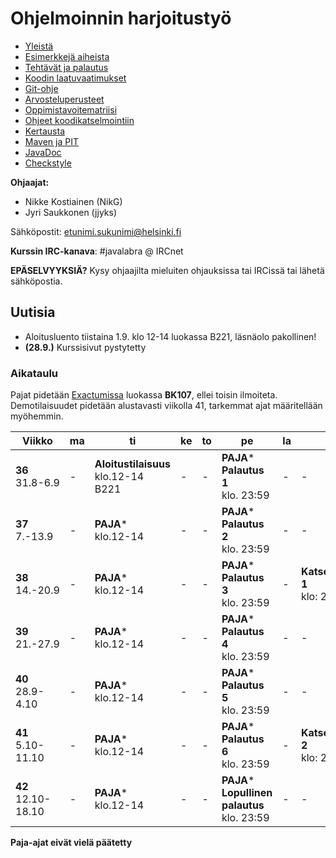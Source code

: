 ﻿# Ohjelmoinnin harjoitustyö
* [Yleistä](ohjeet/Yleistä.md)
* [Esimerkkejä aiheista](ohjeet/Esimerkkejä-aiheista.md)
* [Tehtävät ja palautus](ohjeet/Tehtävät-ja-palautus.md)
* [Koodin laatuvaatimukset](ohjeet/Koodin-laatuvaatimukset.md)
* [Git-ohje](ohjeet/Git-ohje.md)
* [Arvosteluperusteet](ohjeet/Arvosteluperusteet.md)
* [Oppimistavoitematriisi](http://www.cs.helsinki.fi/courses/58160/matriisi)
* [Ohjeet koodikatselmointiin](ohjeet/Koodikatselmointi.md)
* [Kertausta](ohjeet/Kertausta.md)
* [Maven ja PIT](ohjeet/Maven-ja-PIT.md)
* [JavaDoc](ohjeet/JavaDoc.md)
* [Checkstyle](ohjeet/Checkstyle.md)

**Ohjaajat:**
* Nikke Kostiainen (NikG)
* Jyri Saukkonen (jjyks)

Sähköpostit: etunimi.sukunimi@helsinki.fi

**Kurssin IRC-kanava**: 
\#javalabra @ IRCnet

**EPÄSELVYYKSIÄ?** Kysy ohjaajilta mieluiten ohjauksissa tai IRCissä tai lähetä sähköpostia.

## Uutisia

* Aloitusluento tiistaina 1.9. klo 12-14 luokassa B221, läsnäolo pakollinen!
* **(28.9.)** Kurssisivut pystytetty

### Aikataulu

Pajat pidetään [Exactumissa](http://www.helsinki.fi/teknos/opetustilat/kumpula/gh2b/default.htm) luokassa **BK107**, ellei toisin ilmoiteta. Demotilaisuudet pidetään alustavasti viikolla 41, tarkemmat ajat määritellään myöhemmin.

| Viikko | ma | ti | ke | to | pe | la | su |
| --- | --- | --- | --- | --- | --- | --- | --- |
| **36** <br> 31.8-6.9 |  -  |**Aloitustilaisuus**<br>klo.12-14<br>B221|  -  |  -  |**PAJA*** <br>  **Palautus 1** <br> klo. 23:59|  -  |  -  |
| **37** <br> 7.-13.9 |  - |**PAJA*** <br>klo.12-14 <br>|  -  |  -  |**PAJA*** <br>  **Palautus 2** <br> klo. 23:59|  -  |  -  |
| **38** <br> 14.-20.9 |  - |**PAJA*** <br>klo.12-14 <br>|  -  |  -  |**PAJA*** <br>  **Palautus 3** <br> klo. 23:59|  -  |**Katselmointi 1** <br> klo: 23:59  |
| **39** <br> 21.-27.9 |  - |**PAJA*** <br>klo.12-14 <br>|  -  |  -  |**PAJA*** <br>  **Palautus 4** <br> klo. 23:59|  -  |  -  | 
| **40** <br> 28.9-4.10 |  - |**PAJA*** <br>klo.12-14 <br>|  -  |  -  |**PAJA*** <br>  **Palautus 5** <br> klo. 23:59|  -  |  -  |
| **41** <br> 5.10-11.10 |  - |**PAJA*** <br>klo.12-14 <br>|  -  |  -  |**PAJA*** <br>  **Palautus 6** <br> klo. 23:59|  -  |**Katselmointi 2** <br> klo: 23:59  |
| **42** <br> 12.10-18.10 |  - |**PAJA*** <br>klo.12-14 <br>|  -  |  -  |**PAJA*** <br>  **Lopullinen palautus** <br> klo. 23:59|  -  |  -  |

**Paja-ajat eivät vielä päätetty**
